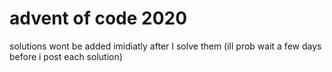 # advent of code 2020

solutions wont be added imidiatly after I solve them (ill prob wait a few days before i post each solution)
